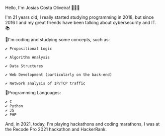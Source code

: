 Hello, I'm Josias Costa Oliveira! 🙋🏽‍♂️

I'm 21 years old, I really started studying programming in 2018, but since 2016 I and my great friends have been talking about cybersecurity and IT. 📚

🔻I'm coding and studying some concepts, such as:

    ✔️ Propositional Logic

    ✔️ Algorithm Analysis

    ✔️ Data Structures

    ✔️ Web Development (particularly on the back-end)

    ✔️ Network analysis of IP/TCP traffic

🔻Programming Languages:

    ✔️ C
    ✔️ Python
    ✔️ JS
    ✔️ PHP

And, in 2021, today, I'm playing hackathons and coding marathons, I was at the Recode Pro 2021 hackathon and HackerRank.

